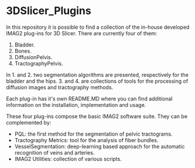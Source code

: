 # 3DSlicer_Plugins
In this repository it is possible to find a collection of the in-house developed IMAG2 plug-ins for 3D Slicer.
There are currently four of them:

1. Bladder.
2. Bones.
3. DiffusionPelvis.
4. TractographyPelvis.<br/>

In 1. and 2. two segmentation algorithms are presented, respectively for the bladder and the hips. 3. and 4. are collections of 
tools for the processing of diffusion images and tractography methods.

Each plug-in has it's own README.MD where you can find additional information on the installation, implementation
and usage.

These four plug-ins compose the basic IMAG2 software suite. They can be complemented by:
* PQL: the first method for the segmentation of pelvic tractograms.
* Tractography Metrics: tool for the analysis of fiber bundles.
* VesselSegmentation: deep-learning based approach for the automatic recognition of veins and arteries.
* IMAG2 Utilities: collection of various scripts.